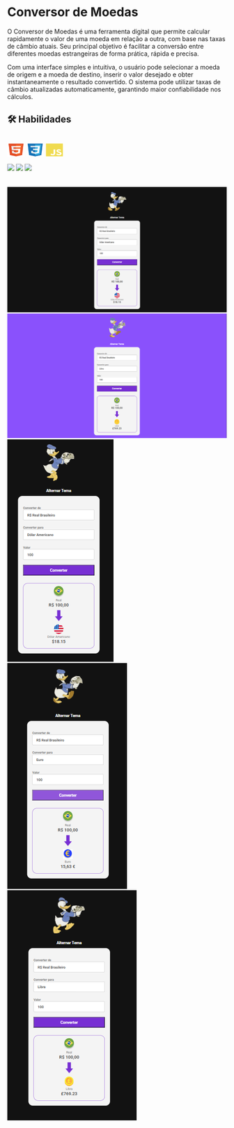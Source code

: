 
# Conversor de Moedas

O Conversor de Moedas é uma ferramenta digital que permite calcular rapidamente o valor de uma moeda em relação a outra, com base nas taxas de câmbio atuais. Seu principal objetivo é facilitar a conversão entre diferentes moedas estrangeiras de forma prática, rápida e precisa.

Com uma interface simples e intuitiva, o usuário pode selecionar a moeda de origem e a moeda de destino, inserir o valor desejado e obter instantaneamente o resultado convertido. O sistema pode utilizar taxas de câmbio atualizadas automaticamente, garantindo maior confiabilidade nos cálculos.
## 🛠 Habilidades
<div style="display: inline_block"><br>
<img align="center" alt="Clay-HTML" height="30" width="40" src="https://raw.githubusercontent.com/devicons/devicon/master/icons/html5/html5-original.svg">
<img align="center" alt="Clay-CSS" height="30" width="40" src="https://raw.githubusercontent.com/devicons/devicon/master/icons/css3/css3-original.svg">
<img align="center" alt="Clay-Js" height="30" width="40" src="https://raw.githubusercontent.com/devicons/devicon/master/icons/javascript/javascript-plain.svg">
</div>
<br>
<div> 
  <a href="https://instagram.com/clayson_bravo" target="_blank"><img src="https://img.shields.io/badge/-Instagram-%23E4405F?style=for-the-badge&logo=instagram&logoColor=white" target="_blank"></a>
  <a href = "mailto:claysonczr@gmail.com"><img src="https://img.shields.io/badge/-Gmail-%23333?style=for-the-badge&logo=gmail&logoColor=white" target="_blank"></a>
  <a href="https://www.linkedin.com/in/claysonbravo/" target="_blank"><img src="https://img.shields.io/badge/-LinkedIn-%230077B5?style=for-the-badge&logo=linkedin&logoColor=white" target="_blank"></a> 
</div>
<br>

<div style="display: inline_block"><br>
<img src="./assets/readmin/tema-dark.PNG">
<img src="./assets/readmin/tema-light.PNG">
<img src="./assets/readmin/dolar.PNG">
<img src="./assets/readmin/euro.PNG">
<img src="./assets/readmin/libra.PNG">
</div>
